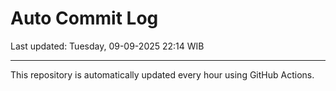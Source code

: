 # Auto Commit Log

Last updated: Tuesday, 09-09-2025 22:14 WIB

---

This repository is automatically updated every hour using GitHub Actions.
